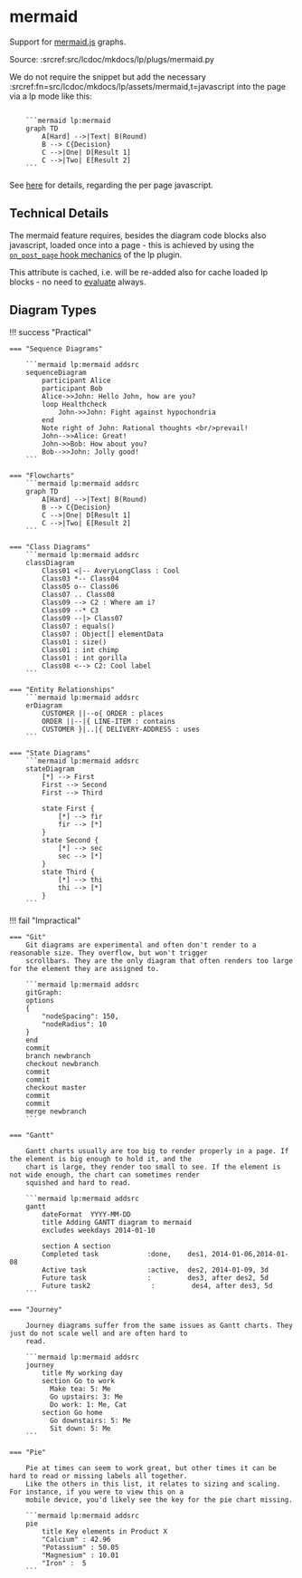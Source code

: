 # mermaid

Support for [mermaid.js](https://mermaid-js.github.io/mermaid/#/) graphs.

Source: :srcref:src/lcdoc/mkdocs/lp/plugs/mermaid.py


We do not require the snippet but add the necessary :srcref:fn=src/lcdoc/mkdocs/lp/assets/mermaid,t=javascript into the page via
a lp mode like this:


```

    ```mermaid lp:mermaid
    graph TD
        A[Hard] -->|Text| B(Round)
        B --> C{Decision}
        C -->|One| D[Result 1]
        C -->|Two| E[Result 2]
    ```
```

See [here](https://facelessuser.github.io/pymdown-extensions/extras/mermaid/) for details, regarding
the per page javascript.

## Technical Details

The mermaid feature requires, besides the diagram code blocks also javascript, loaded once into a
page - this is achieved by using the [`on_post_page` hook mechanics](./overview.md#post-page-modifications) of the lp plugin. 

This attribute is cached, i.e. will be re-added also for cache loaded lp blocks - no need to [evaluate](../eval.md)
always.


## Diagram Types

!!! success "Practical"

    === "Sequence Diagrams"

        ```mermaid lp:mermaid addsrc
        sequenceDiagram
            participant Alice
            participant Bob
            Alice->>John: Hello John, how are you?
            loop Healthcheck
                John->>John: Fight against hypochondria
            end
            Note right of John: Rational thoughts <br/>prevail!
            John-->>Alice: Great!
            John->>Bob: How about you?
            Bob-->>John: Jolly good!
        ```

    === "Flowcharts"
        ```mermaid lp:mermaid addsrc
        graph TD
            A[Hard] -->|Text| B(Round)
            B --> C{Decision}
            C -->|One| D[Result 1]
            C -->|Two| E[Result 2]
        ```

    === "Class Diagrams"
        ```mermaid lp:mermaid addsrc
        classDiagram
            Class01 <|-- AveryLongClass : Cool
            Class03 *-- Class04
            Class05 o-- Class06
            Class07 .. Class08
            Class09 --> C2 : Where am i?
            Class09 --* C3
            Class09 --|> Class07
            Class07 : equals()
            Class07 : Object[] elementData
            Class01 : size()
            Class01 : int chimp
            Class01 : int gorilla
            Class08 <--> C2: Cool label
        ```

    === "Entity Relationships"
        ```mermaid lp:mermaid addsrc
        erDiagram
            CUSTOMER ||--o{ ORDER : places
            ORDER ||--|{ LINE-ITEM : contains
            CUSTOMER }|..|{ DELIVERY-ADDRESS : uses
        ```

    === "State Diagrams"
        ```mermaid lp:mermaid addsrc
        stateDiagram
            [*] --> First
            First --> Second
            First --> Third

            state First {
                [*] --> fir
                fir --> [*]
            }
            state Second {
                [*] --> sec
                sec --> [*]
            }
            state Third {
                [*] --> thi
                thi --> [*]
            }
        ```

!!! fail "Impractical"

    === "Git"
        Git diagrams are experimental and often don't render to a reasonable size. They overflow, but won't trigger
        scrollbars. They are the only diagram that often renders too large for the element they are assigned to.

        ```mermaid lp:mermaid addsrc
        gitGraph:
        options
        {
            "nodeSpacing": 150,
            "nodeRadius": 10
        }
        end
        commit
        branch newbranch
        checkout newbranch
        commit
        commit
        checkout master
        commit
        commit
        merge newbranch
        ```

    === "Gantt"

        Gantt charts usually are too big to render properly in a page. If the element is big enough to hold it, and the
        chart is large, they render too small to see. If the element is not wide enough, the chart can sometimes render
        squished and hard to read.

        ```mermaid lp:mermaid addsrc
        gantt
            dateFormat  YYYY-MM-DD
            title Adding GANTT diagram to mermaid
            excludes weekdays 2014-01-10

            section A section
            Completed task            :done,    des1, 2014-01-06,2014-01-08
            Active task               :active,  des2, 2014-01-09, 3d
            Future task               :         des3, after des2, 5d
            Future task2               :         des4, after des3, 5d
        ```

    === "Journey"

        Journey diagrams suffer from the same issues as Gantt charts. They just do not scale well and are often hard to
        read.

        ```mermaid lp:mermaid addsrc
        journey
            title My working day
            section Go to work
              Make tea: 5: Me
              Go upstairs: 3: Me
              Do work: 1: Me, Cat
            section Go home
              Go downstairs: 5: Me
              Sit down: 5: Me
        ```

    === "Pie"

        Pie at times can seem to work great, but other times it can be hard to read or missing labels all together.
        Like the others in this list, it relates to sizing and scaling. For instance, if you were to view this on a
        mobile device, you'd likely see the key for the pie chart missing.

        ```mermaid lp:mermaid addsrc
        pie
            title Key elements in Product X
            "Calcium" : 42.96
            "Potassium" : 50.05
            "Magnesium" : 10.01
            "Iron" :  5
        ```


